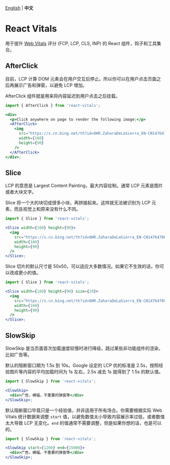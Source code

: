 [English](./README.md) | **中文**

# React Vitals

用于提升 [Web Vitals](https://web.dev/articles/vitals?hl=zh-cn) 评分 (FCP, LCP, CLS, INP) 的 React 组件，钩子和工具集合。

## AfterClick

目前，LCP 计算 DOM 元素会在用户交互后停止。所以你可以在用户点击页面之后再展示广告和弹窗，以避免 LCP 增加。

AfterClick 组件就是用来将内容延迟到用户点击之后挂载。

```jsx
import { AfterClick } from 'react-vitals';

<div>
  <p>Click anywhere on page to render the following image:</p>
  <AfterClick>
    <img
      src="https://s.cn.bing.net/th?id=OHR.ZaharaDeLaSierra_EN-CN1476470896_1920x1080.webp&qlt=50"
      width={160}
      height={90}
    />
  </AfterClick>
</div>;
```

## Slice

LCP 的意思是 Largest Content Painting，最大内容绘制。通常 LCP 元素是图片或者大块文字。

Slice 将一个大的块切成很多小块，再拼接起来。这样就无法被识别为 LCP 元素，而且视觉上和原来没有什么不同。

```jsx
import { Slice } from 'react-vitals';

<Slice width={160} height={90}>
  <img
    src="https://s.cn.bing.net/th?id=OHR.ZaharaDeLaSierra_EN-CN1476470896_1920x1080.webp&qlt=50"
    width={160}
    height={90}
  />
</Slice>;
```

Slice 切片的默认尺寸是 50x50，可以适应大多数情况。如果它不生效的话，你可以改成更小的值。

```jsx
import { Slice } from 'react-vitals';

<Slice width={160} height={90} size={20}>
  <img
    src="https://s.cn.bing.net/th?id=OHR.ZaharaDeLaSierra_EN-CN1476470896_1920x1080.webp&qlt=50"
    width={160}
    height={90}
  />
</Slice>;
```

## SlowSkip

SlowSkip 是当页面首次加载速度较慢时进行降级，跳过某些非功能组件的渲染，比如广告等。

默认的阻断窗口期为 1.5s 到 10s。Google 设定的 LCP 优的标准是 2.5s，按照经验图片等内容的平均加载时间为 1s 左右，2.5s 减去 1s 就得到了 1.5s 的默认值。

```jsx
import { SlowSkip } from 'react-vitals';

<SlowSkip>
  <div>广告，横幅，不重要的弹窗等</div>
</SlowSkip>;
```

默认阻断窗口毕竟只是一个经验值，并非适用于所有场合。你需要根据实际 Web Vitals 统计数据来调整 `start` 值，以避免数值太小导致内容展示率过低，或者数值太大导致 LCP 无变化。`end` 的值通常不需要调整，但是如果你想的话，也是可以的。

```jsx
import { SlowSkip } from 'react-vitals';

<SlowSkip start={1200} end={15000}>
  <div>广告，横幅，不重要的弹窗等</div>
</SlowSkip>;
```
